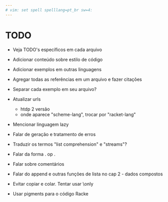```yaml
---
# vim: set spell spelllang=pt_br sw=4:
---
```


# TODO

- Veja TODO's específicos em cada arquivo

- Adicionar conteúdo sobre estilo de código

- Adicionar exemplos em outras linguagens

- Agregar todas as referências em um arquivo e fazer citações

- Separar cada exemplo em seu arquivo?

- Atualizar urls
    - htdp 2 versão
    - onde aparece "scheme-lang", trocar por "racket-lang"

- Mencionar linguagem lazy

- Falar de geração e tratamento de erros

- Traduzir os termos "list comprehension" e "streams"?

- Falar da forma . op .

- Falar sobre comentários

- Falar do append e outras funções de lista no cap 2 - dados compostos

- Evitar copiar e colar. Tentar usar \only

- Usar pigments para o código Racke
